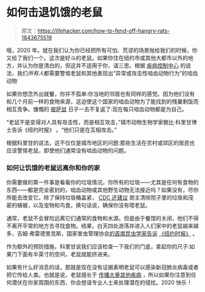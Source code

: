 # 如何击退饥饿的老鼠

> 原文：<https://lifehacker.com/how-to-fend-off-hangry-rats-1843675519>

哦，2020 年。就在我们认为你已经把所有可怕、荒谬的场景抛给我们的时候，你又给了我们一个。这次是好斗的老鼠。如果你住在纽约市或其他大都市以外的地方，并认为你是清白的，但这并不适用于你，请三思。根据 [疾病控制中心](https://www.cdc.gov/coronavirus/2019-ncov/community/rodents.html) 的说法，我们*所有人*都需要警惕老鼠和其他表现出“异常或攻击性啮齿动物行为”的啮齿动物



如果你想念外出就餐，你并不孤单:你当地的邻居也有同样的感觉。因为他们没有和几个月前一样的食物来源，这迫使这个国家的啮齿动物为了能找到的残羹剩饭而相互竞争。慷慨的 [披萨鼠](https://www.youtube.com/watch?v=UPXUG8q4jKU) 日子一去不复返了:现在每只啮齿动物都是为自己。

“老鼠不是变得对人具有攻击性，而是相互攻击，”城市动物生物学家鲍比·科里甘博士告诉《纽约时报》 。“他们只是在互相攻击。”

根据科里甘的说法，这不仅仅是城市地区的问题:那些生活在农村或郊区的居民也应该警惕老鼠，即使他们通常没有啮齿动物的问题。

### 如何让饥饿的老鼠远离你和你的家

你需要做的第一件事是看看你的垃圾情况。你所有的垃圾——尤其是任何有食物的东西——都是完全密封的，啮齿动物或其他野生动物无法接近吗？如果没有，尽你所能去改变它。除了保持垃圾桶盖紧， [CDC 还建议](https://www.cdc.gov/coronavirus/2019-ncov/community/rodents.html) 房主清除院子里的垃圾和茂密的植被，以及宠物和鸟食。换句话说，确保你没有喂老鼠。

通常，老鼠不会冒险远离它们通常的食物和水源。但是由于餐馆的关闭，他们不得不离开平常的地方去寻找食物。结果，白天四处游荡并进入人们家中的老鼠越来越多，吉姆·弗雷德里克斯，国家害虫管理协会[的首席昆虫学家告诉](https://npmapestworld.org/) [《纽约时报》](https://www.nytimes.com/2020/05/24/us/cdc-coronavirus-rats.html) 。

作为额外的预防措施，科里甘说我们应该检查一下我们的门底，拿起你的尺子:如果门下面有半英寸的空间，老鼠就能挤进来。

如果有什么好消息的话，那就是现在没有证据表明老鼠可以感染新冠肺炎病毒或者把它传给人类。也就是说，老鼠擅长于 [传播大量其他疾病](https://www.cdc.gov/rodents/diseases/direct.html) ，所以如果你注意到任何潜伏在你家周围的东西，你会想请专业人士来处理潜在的侵扰。2020 快乐！